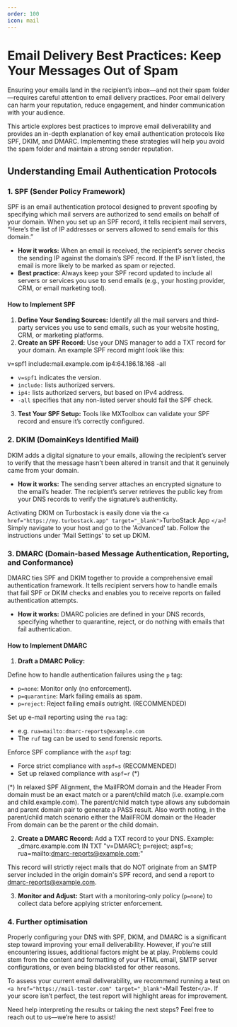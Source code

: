 ```yaml
---
order: 100
icon: mail
---
```

# Email Delivery Best Practices: Keep Your Messages Out of Spam
Ensuring your emails land in the recipient’s inbox—and not their spam folder—requires careful attention to email delivery practices. Poor email delivery can harm your reputation, reduce engagement, and hinder communication with your audience.

This article explores best practices to improve email deliverability and provides an in-depth explanation of key email authentication protocols like SPF, DKIM, and DMARC. Implementing these strategies will help you avoid the spam folder and maintain a strong sender reputation.

## Understanding Email Authentication Protocols

### 1. SPF (Sender Policy Framework)
SPF is an email authentication protocol designed to prevent spoofing by specifying which mail servers are authorized to send emails on behalf of your domain. When you set up an SPF record, it tells recipient mail servers, “Here’s the list of IP addresses or servers allowed to send emails for this domain.”

- **How it works:** When an email is received, the recipient’s server checks the sending IP against the domain’s SPF record. If the IP isn’t listed, the email is more likely to be marked as spam or rejected.
- **Best practice:** Always keep your SPF record updated to include all servers or services you use to send emails (e.g., your hosting provider, CRM, or email marketing tool).

#### How to Implement SPF
1. **Define Your Sending Sources:** Identify all the mail servers and third-party services you use to send emails, such as your website hosting, CRM, or marketing platforms.
2. **Create an SPF Record:** Use your DNS manager to add a TXT record for your domain. An example SPF record might look like this:

v=spf1 include:mail.example.com ip4:64.186.18.168 -all

- `v=spf1` indicates the version.
- `include:` lists authorized servers.
- `ip4:` lists authorized servers, but based on IPv4 address.
- `-all` specifies that any non-listed server should fail the SPF check.
3. **Test Your SPF Setup:** Tools like MXToolbox can validate your SPF record and ensure it’s correctly configured.

### 2. DKIM (DomainKeys Identified Mail)
DKIM adds a digital signature to your emails, allowing the recipient’s server to verify that the message hasn’t been altered in transit and that it genuinely came from your domain.

- **How it works:** The sending server attaches an encrypted signature to the email’s header. The recipient’s server retrieves the public key from your DNS records to verify the signature’s authenticity.

Activating DKIM on Turbostack is easily done via the `<a href="https://my.turbostack.app" target="_blank">`TurboStack App `</a>`! Simply navigate to your host and go to the 'Advanced' tab. Follow the instructions under 'Mail Settings' to set up DKIM.

### 3. DMARC (Domain-based Message Authentication, Reporting, and Conformance)
DMARC ties SPF and DKIM together to provide a comprehensive email authentication framework. It tells recipient servers how to handle emails that fail SPF or DKIM checks and enables you to receive reports on failed authentication attempts.

- **How it works:** DMARC policies are defined in your DNS records, specifying whether to quarantine, reject, or do nothing with emails that fail authentication.

#### How to Implement DMARC
1. **Draft a DMARC Policy:** 

Define how to handle authentication failures using the `p` tag:
- `p=none`: Monitor only (no enforcement).
- `p=quarantine`: Mark failing emails as spam.
- `p=reject`: Reject failing emails outright. (RECOMMENDED)

Set up e-mail reporting using the `rua` tag: 
- e.g. `rua=mailto:dmarc-reports@example.com`
- The `ruf` tag can be used to send forensic reports.

Enforce SPF compliance with the `aspf` tag:
- Force strict compliance with `aspf=s` (RECOMMENDED)
- Set up relaxed compliance with `aspf=r` (*)

(*) In relaxed SPF Alignment, the MailFROM domain and the Header From domain must be an exact match or a parent/child match (i.e. example.com and child.example.com). The parent/child match type allows any subdomain and parent domain pair to generate a PASS result. Also worth noting, in the parent/child match scenario either the MailFROM domain or the Header From domain can be the parent or the child domain.

2. **Create a DMARC Record:** Add a TXT record to your DNS. Example:
_dmarc.example.com IN TXT "v=DMARC1; p=reject; aspf=s; rua=mailto:dmarc-reports@example.com;"

This record will strictly reject mails that do NOT originate from an SMTP server included in the origin domain's SPF record, and send a report to dmarc-reports@example.com.

3. **Monitor and Adjust:** Start with a monitoring-only policy (`p=none`) to collect data before applying stricter enforcement.

### 4. Further optimisation
Properly configuring your DNS with SPF, DKIM, and DMARC is a significant step toward improving your email deliverability. However, if you’re still encountering issues, additional factors might be at play. Problems could stem from the content and formatting of your HTML email, SMTP server configurations, or even being blacklisted for other reasons.

To assess your current email deliverability, we recommend running a test on `<a href="https://mail-tester.com" target="_blank">`Mail Tester`</a>`. If your score isn’t perfect, the test report will highlight areas for improvement.

Need help interpreting the results or taking the next steps? Feel free to reach out to us—we’re here to assist!